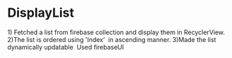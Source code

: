 # DisplayList

1) Fetched a list from firebase collection and display them in RecyclerView.
2)The list is ordered using 'Index’  in ascending manner.
3)Made the list dynamically updatable
 Used firebaseUI
